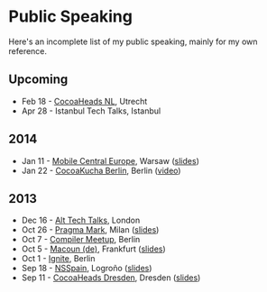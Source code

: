 # Public Speaking

Here's an incomplete list of my public speaking, mainly for my own reference.

## Upcoming

* Feb 18 - [CocoaHeads NL](http://cocoaheads.nl/upcoming), Utrecht
* Apr 28 - Istanbul Tech Talks, Istanbul

## 2014

* Jan 11 - [Mobile Central Europe](http://mobilecentraleurope.com), Warsaw ([slides](https://speakerdeck.com/chriseidhof/the-evolution-of-a-cocoa-programmer))
* Jan 22 - [CocoaKucha Berlin](http://cocoaheads-berlin.github.io), Berlin ([video](http://vimeo.com/85028110))

## 2013

* Dec 16 - [Alt Tech Talks](http://london.alttechtalks.com), London
* Oct 26 - [Pragma Mark](http://pragmamark.org), Milan ([slides](https://speakerdeck.com/chriseidhof/pragma-mark-simple-concurrent-programming))
* Oct 7 - [Compiler Meetup](http://berlin.compilermeet.org), Berlin 
* Oct 5 - [Macoun (de)](http://www.macoun.de), Frankfurt ([slides](https://speakerdeck.com/chriseidhof/schlanke-view-controller))
* Oct 1 - [Ignite](http://igniteberlin.com), Berlin 
* Sep 18 - [NSSpain](http://www.nsspain.com), Logroño ([slides](https://speakerdeck.com/chriseidhof/lighter-view-controllers))
* Sep 11 - [CocoaHeads Dresden](http://cocoaheads.org/de/Dresden/index.html), Dresden ([slides](https://speakerdeck.com/chriseidhof/parallele-programmierung-de))
